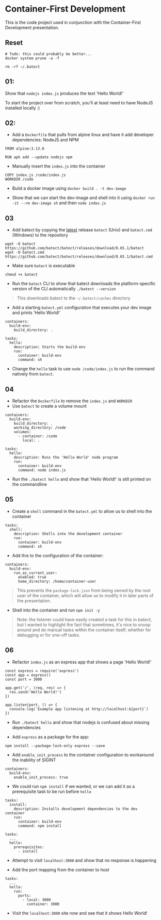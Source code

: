 # Container-First Development
This is the code project used in conjunction with the Container-First
Development presentation.

## Reset
```
# Todo: this could probably be better...
docker system prune -a -f

rm -rf ~/.batect 
```

## 01:
Show that `nodejs index.js` produces the text 'Hello World!'

To start the project over from scratch, you'll at least need
to have NodeJS installed locally :)

## 02:
- Add a `Dockerfile` that pulls from alpine linux and have it
add developer dependencies: NodeJS and NPM
```
FROM alpine:3.13.0

RUN apk add --update nodejs npm
```
- Manually insert the `index.js` into the container
```
COPY index.js /code/index.js
WORKDIR /code
```

- Build a docker image using `docker build . -t dev-image`

- Show that we can start the dev-image and shell into it using
`docker run -it --rm dev-image sh` and then `node index.js`

## 03
- Add batect by copying the [latest](https://github.com/batect/batect/releases)
 release `batect` (Unix) and `batect.cmd` (Windows) to the repository
```
wget -O batect https://github.com/batect/batect/releases/download/0.65.1/batect
wget -O batect.cmd https://github.com/batect/batect/releases/download/0.65.1/batect.cmd
```

- Make sure `batect` is executable
```
chmod +x batect
```

- Run the `batect` CLI to show that batect downloads the platform-specific version
of the CLI automatically `./batect --version`
> This downloads batect to the `~/.batect/caches` directory

- Add a starting `batect.yml` configuration that executes your dev image and prints 'Hello World!'
```
containers:
  build-env:
    build_directory: .

tasks:
  hello:
    description: Starts the build-env
    run:
      container: build-env
      command: sh
```

- Change the `hello` task to use `node /code/index.js` to run the command natively from `batect`.

## 04
- Refactor the `Dockerfile` to remove the `index.js` and `WORKDIR`
- Use `batect` to create a volume mount
```
containers:
  build-env:
    build_directory: .
    working_directory: /code
    volumes:
      - container: /code
        local: .

tasks:
  hello:
    description: Runs the 'Hello World' node program
    run:
      container: build-env
      command: node index.js
```
- Run the `./batect hello` and show that 'Hello World!' is still printed on the commandline

## 05
- Create a `shell` command in the `batect.yml` to allow us to shell into the container
```
tasks:
  shell:
    description: Shells into the development container
    run:
      container: build-env
      command: sh
```
- Add this to the configuration of the container:
```
containers:
  build-env:
    run_as_current_user:
      enabled: true
      home_directory: /home/container-user
```
> This prevents the `package-lock.json` from being owned by the root user of the container,
> which will allow us to modify it in later parts of the presentation.

- Shell into the container and run `npm init -y`
> Note: the listener could have easily created a task for this in batect, but I wanted to
> highlight the fact that sometimes, it's nice to snoop around and do manual tasks within
> the container itself; whether for debugging or for one-off tasks.

## 06
- Refactor `index.js` as an express app that shows a page 'Hello World!'
```
const express = require('express')
const app = express()
const port = 3000

app.get('/', (req, res) => {
  res.send('Hello World!')
})

app.listen(port, () => {
  console.log(`Example app listening at http://localhost:${port}`)
})
```

- Run `./batect hello` and show that nodejs is confused about missing dependencies

- Add `express` as a package for the app:
```
npm install --package-lock-only express --save
```

- Add `enable_init_process` to the container configuration to workaround the inability of SIGINT
```
containers:
  build-env:
    enable_init_process: true
```

- We could run `npm install` if we wanted, or we can add it as a prerequisite task 
to be run before `hello`
```
tasks:
  install:
    description: Installs development dependencies to the dev container
    run:
      container: build-env
      command: npm install
```
```
tasks:
  ...
  hello:
    prerequisites:
      - install
```

- Attempt to visit `localhost:3000` and show that no response is happening

- Add the port mapping from the container to host
```
tasks:
  ...
  hello:
    run:
      ports:
        - local: 3000
          container: 3000
```

- Visit the `localhost:3000` site now and see that it shows Hello World!
